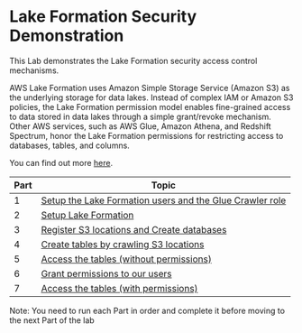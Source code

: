 # Lake Formation Security Demonstration

This Lab demonstrates the Lake Formation security access control mechanisms.  

AWS Lake Formation uses Amazon Simple Storage Service (Amazon S3) as the underlying storage for data lakes. Instead of complex IAM or Amazon S3 policies, the Lake Formation permission model enables fine-grained access to data stored in data lakes through a simple grant/revoke mechanism. Other AWS services, such as AWS Glue, Amazon Athena, and Redshift Spectrum, honor the Lake Formation permissions for restricting access to databases, tables, and columns. 

You can find out more [here](https://docs.aws.amazon.com/lake-formation/latest/dg/access-control-overview.html).




|Part |Topic |
|---- | ----|
|1 |[Setup the Lake Formation users and the Glue Crawler role](Part1.md) |
|2 |[Setup Lake Formation](Part2.md) |
|3 |[Register S3 locations and Create databases](Part3.md) |
|4 |[Create tables by crawling S3 locations](Part4.md) |
|5 |[Access the tables (without permissions)](Part5.md) |
|6 |[Grant permissions to our users](Part6.md) |
|7 |[Access the tables (with permissions)](Part7.md) |

Note: You need to run each Part in order and complete it before moving to the next Part of the lab

